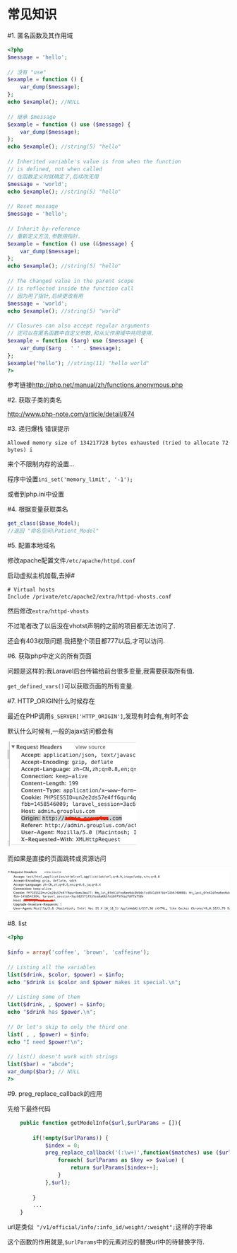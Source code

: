 # 常见知识

#1. 匿名函数及其作用域

```php
<?php
$message = 'hello';

// 没有 "use"
$example = function () {
    var_dump($message);
};
echo $example(); //NULL

// 继承 $message
$example = function () use ($message) {
    var_dump($message);
};
echo $example(); //string(5) "hello"

// Inherited variable's value is from when the function
// is defined, not when called
// 在函数定义时就确定了,后续改无用
$message = 'world';
echo $example(); //string(5) "hello"

// Reset message
$message = 'hello';

// Inherit by-reference
// 重新定义方法,参数用指针.
$example = function () use (&$message) {
    var_dump($message);
};
echo $example(); //string(5) "hello"

// The changed value in the parent scope
// is reflected inside the function call
// 因为用了指针,后续更改有用
$message = 'world';
echo $example(); //string(5) "world"

// Closures can also accept regular arguments
// 还可以在匿名函数中自定义参数,和从父作用域中共同使用.
$example = function ($arg) use ($message) {
    var_dump($arg . ' ' . $message);
};
$example("hello"); //string(11) "hello world"
?>
```

参考链接<http://php.net/manual/zh/functions.anonymous.php>

#2. 获取子类的类名

<http://www.php-note.com/article/detail/874>

#3. 递归爆栈 错误提示

    Allowed memory size of 134217728 bytes exhausted (tried to allocate 72 bytes) i

来个不限制内存的设置...

程序中设置`ini_set('memory_limit', '-1');`

或者到php.ini中设置

#4. 根据变量获取类名

```php
get_class($base_Model);
//返回 "命名空间\Patient_Model"
```

#5. 配置本地域名

修改apache配置文件`/etc/apache/httpd.conf`

启动虚拟主机加载,去掉#

```
# Virtual hosts
Include /private/etc/apache2/extra/httpd-vhosts.conf
```

然后修改`extra/httpd-vhosts`

不过笔者改了以后没在vhotst声明的之前的项目都无法访问了.

还会有403权限问题.我把整个项目都777以后,才可以访问.

#6. 获取php中定义的所有页面

问题是这样的:我Laravel后台传输给前台很多变量,我需要获取所有值.

`get_defined_vars()`可以获取页面的所有变量.

#7. HTTP_ORIGIN什么时候存在

最近在PHP调用`$_SERVER['HTTP_ORIGIN']`,发现有时会有,有时不会

默认什么时候有,一般的ajax访问都会有

![](QQ20160321-1.png)

而如果是直接的页面跳转或资源访问

![](QQ20160321-2.png)

#8. list

```php
<?php

$info = array('coffee', 'brown', 'caffeine');

// Listing all the variables
list($drink, $color, $power) = $info;
echo "$drink is $color and $power makes it special.\n";

// Listing some of them
list($drink, , $power) = $info;
echo "$drink has $power.\n";

// Or let's skip to only the third one
list( , , $power) = $info;
echo "I need $power!\n";

// list() doesn't work with strings
list($bar) = "abcde";
var_dump($bar); // NULL
?>
```

#9. preg_replace_callback的应用

先给下最终代码

```php
    public function getModelInfo($url,$urlParams = []){

        if(!empty($urlParams)) {
            $index = 0;
            preg_replace_callback('(:\w+)',function($matches) use ($urlParams) {
                foreach( $urlParams as $key => $value) {
                    return $urlParams[$index++];
                }
            },$url);

        }
        ...
    }
```

url是类似` "/v1/official/info/:info_id/weight/:weight";`这样的字符串

这个函数的作用就是,`$urlParams`中的元素对应的替换url中的待替换字符.
